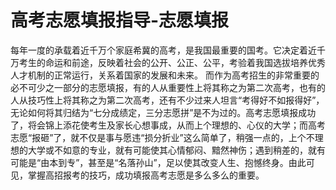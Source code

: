 # 高考志愿填报指导-志愿填报

每年一度的承载着近千万个家庭希冀的高考，是我国最重要的国考。它决定着近千万考生的命运和前途，反映着社会的公开、公正、公平，考验着我国选拔培养优秀人才机制的正常运行，关系着国家的发展和未来。 而作为高考招生的非常重要的必不可少之一部分的志愿填报，有的人从重要性上将其称之为第二次高考，也有的人从技巧性上将其称之为第二次高考，还有不少过来人坦言“考得好不如报得好”，无论如何将其归结为“七分成绩定，三分志愿拼”是不为过的。高考志愿填报成功了，将会锦上添花使考生及家长心想事成，从而上个理想的、心仪的大学；而高考志愿“报砸”了，就不仅是事与愿违“损分折业”这么简单了，稍强一点的，上个不理想的大学或不如意的专业，就有可能使其心情郁闷、黯然神伤；遇到稍差的，就有可能是“由本到专”，甚至是“名落孙山”，足以使其改变人生、抱憾终身。由此可见，掌握高招报考的技巧，成功填报高考志愿是多么多么的重要。